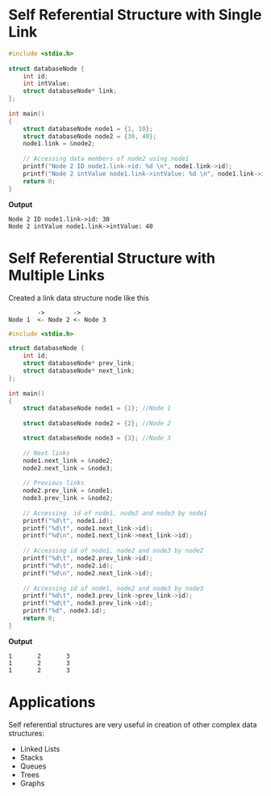 # Self Referential Structure with Single Link

```c
#include <stdio.h> 
  
struct databaseNode { 
    int id;
    int intValue;
    struct databaseNode* link; 
}; 
  
int main() 
{ 
    struct databaseNode node1 = {1, 10};
    struct databaseNode node2 = {30, 40};
    node1.link = &node2;
    
    // Accessing data members of node2 using node1 
    printf("Node 2 ID node1.link->id: %d \n", node1.link->id); 
    printf("Node 2 intValue node1.link->intValue: %d \n", node1.link->intValue); 
    return 0; 
} 
```
**Output**
```
Node 2 ID node1.link->id: 30
Node 2 intValue node1.link->intValue: 40
```
# Self Referential Structure with Multiple Links

Created a link data structure node like this

```
        ->        ->
Node 1  <- Node 2 <- Node 3
```

```c
#include <stdio.h>

struct databaseNode { 
    int id; 
    struct databaseNode* prev_link; 
    struct databaseNode* next_link; 
}; 
  
int main() 
{ 
    struct databaseNode node1 = {1}; //Node 1 
    
    struct databaseNode node2 = {2}; //Node 2

    struct databaseNode node3 = {3}; //Node 3 
  
    // Next links 
    node1.next_link = &node2; 
    node2.next_link = &node3; 
  
    // Previous links 
    node2.prev_link = &node1; 
    node3.prev_link = &node2; 
  
    // Accessing  id of node1, node2 and node3 by node1 
    printf("%d\t", node1.id); 
    printf("%d\t", node1.next_link->id); 
    printf("%d\n", node1.next_link->next_link->id); 
  
    // Accessing id of node1, node2 and node3 by node2 
    printf("%d\t", node2.prev_link->id); 
    printf("%d\t", node2.id); 
    printf("%d\n", node2.next_link->id); 
  
    // Accessing id of node1, node2 and node3 by node3 
    printf("%d\t", node3.prev_link->prev_link->id); 
    printf("%d\t", node3.prev_link->id); 
    printf("%d", node3.id); 
    return 0; 
} 
```
**Output**
```
1       2       3
1       2       3
1       2       3
```

# Applications

Self referential structures are very useful in creation of other complex data structures:

* Linked Lists
* Stacks
* Queues
* Trees
* Graphs
